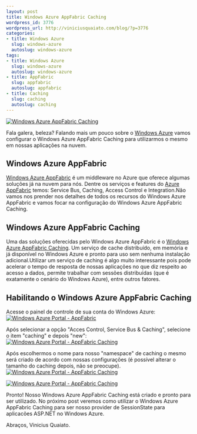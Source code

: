 ```yaml
--- 
layout: post
title: Windows Azure AppFabric Caching
wordpress_id: 3776
wordpress_url: http://viniciusquaiato.com/blog/?p=3776
categories: 
- title: Windows Azure
  slug: windows-azure
  autoslug: windows-azure
tags: 
- title: Windows Azure
  slug: windows-azure
  autoslug: windows-azure
- title: AppFabric
  slug: appfabric
  autoslug: appfabric
- title: Caching
  slug: caching
  autoslug: caching
---
```



[![](http://viniciusquaiato.com/images_posts/diag-caching-sm.gif "Windows Azure AppFabric Caching")](http://viniciusquaiato.com/images_posts/diag-caching-sm.gif)

Fala galera, beleza? Falando mais um pouco sobre o [Windows Azure](http://viniciusquaiato.com/blog/category/windows-azure/ "Windows Azure") vamos configurar o Windows Azure AppFabric Caching para utilizarmos o mesmo em nossas aplicações na nuvem.

## Windows Azure AppFabric
[Windows Azure AppFabric](http://www.microsoft.com/windowsazure/appfabric/overview/#top) é um middleware no Azure que oferece algumas soluções já na nuvem para nós. Dentre os serviços e features do [Azure AppFabric](http://www.microsoft.com/windowsazure/appfabric/overview/) temos: Service Bus, Caching, Access Control e Integration.Não vamos nos prender nos detalhes de todos os recursos do Windows Azure AppFabric e vamos focar na configuração do Windows Azure AppFabric Caching.

## Windows Azure AppFabric Caching
Uma das soluções oferecidas pelo Windows Azure AppFabric é o [Windows Azure AppFabric Caching](http://msdn.microsoft.com/en-us/library/gg278356.aspx). Um serviço de cache distribuído, em memória e já disponível no Windows Azure e pronto para uso sem nenhuma instalação adicional.Utilizar um serviço de caching é algo muito interessante pois pode acelerar o tempo de resposta de nossas aplicações no que diz respeito ao acesso a dados, permite trabalhar com sessões distribuídas (que é exatamente o cenário do Windows Azure), entre outros fatores.

## Habilitando o Windows Azure AppFabric Caching


Acesse o painel de controle de sua conta do Windows Azure:[![Windows Azure Portal - AppFabric](http://viniciusquaiato.com/images_posts/Program-Manager_2011-07-14_20-02-47-300x162.png "Windows Azure Portal - AppFabric")](http://viniciusquaiato.com/images_posts/Program-Manager_2011-07-14_20-02-47.png)



Após selecionar a opção "Acces Control, Service Bus & Caching", selecione o item "caching" e depois "new":[![Windows Azure Portal - AppFabric Caching](http://viniciusquaiato.com/images_posts/Greenshot_2011-07-14_20-04-04-300x162.png "Windows Azure Portal - AppFabric Caching")](http://viniciusquaiato.com/images_posts/Greenshot_2011-07-14_20-04-04.png)



Após escolhermos o nome para nosso "namespace" de caching o mesmo será criado de acordo com nossas configurações (é possível alterar o tamanho do caching depois, não se preocupe).[![Windows Azure Portal - AppFabric Caching](http://viniciusquaiato.com/images_posts/Greenshot_2011-07-14_20-05-20-300x162.png "Windows Azure Portal - AppFabric Caching")](http://viniciusquaiato.com/images_posts/Greenshot_2011-07-14_20-05-20.png)



[![Windows Azure Portal - AppFabric Caching](http://viniciusquaiato.com/images_posts/Greenshot_2011-07-14_20-08-48-300x162.png "Windows Azure Portal - AppFabric Caching")](http://viniciusquaiato.com/images_posts/Greenshot_2011-07-14_20-08-48.png)

Pronto! Nosso Windows Azure AppFabric Caching está criado e pronto para ser utilizado. No próximo post veremos como utilizar o Windows Azure AppFabric Caching para ser nosso provider de SessionState para aplicacões ASP.NET no Windows Azure.

Abraços,
Vinicius Quaiato.
